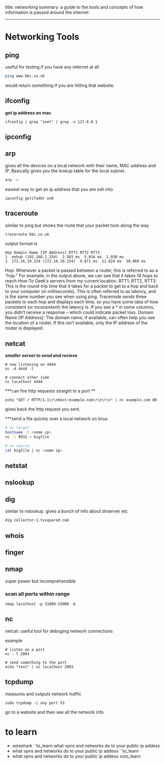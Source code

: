 title: networking
summary: a guide to the tools and concepts of how information is passed around the internet
- - - 

# Networking Tools

## ping

useful for testing if you have any internet at all
```bash
ping www.bbc.co.uk
```

would return something if you are hitting that website.

## ifconfig
**get ip address on mac**
```
ifconfig | grep "inet" | grep -v 127.0.0.1
```

## ipconfig

## arp 

gives all the devices on a local network with their name, MAC address and IP.
Basically gives you the lookup table for the local subnet.

```bash 
arp -a 
```
easiest way to get an ip address that you are ssh into 



```
ipconfig getifaddr en0
```

## traceroute

similar to ping but shows the route that your packet took along the way
```bash
traceroute bbc.co.uk
```
output format is 
```
Hop Domain Name [IP Address] RTT1 RTT2 RTT3
1  eehub (192.168.1.254)  2.581 ms  5.016 ms  1.930 ms
2  172.16.19.154 (172.16.19.154)  9.871 ms  11.824 ms  10.069 ms
```
Hop: Whenever a packet is passed between a router, this is referred to as a “hop.” For example, in the output above, we can see that it takes 14 hops to reach How-To Geek’s servers from my current location.
RTT1, RTT2, RTT3: This is the round-trip time that it takes for a packet to get to a hop and back to your computer (in milliseconds). This is often referred to as latency, and is the same number you see when using ping. Traceroute sends three packets to each hop and displays each time, so you have some idea of how consistent (or inconsistent) the latency is. If you see a * in some columns, you didn’t receive a response – which could indicate packet loss.
Domain Name [IP Address]: The domain name, if available, can often help you see the location of a router. If this isn’t available, only the IP address of the router is displayed.

## netcat

***smaller server to send and recieve***

```
# now listening on 4444
nc -d 4444 -l

# connect other side
nc localhost 4444
```

***can fire http requests straight to a port **

```
echo "GET / HTTP/1.1\r\nHost:example.com\r\n\r\n" | nc example.com 80
```
gives back the http request you sent.


***send a file quickly over a local network
on linux
```bash 
# on target
hostname -I <some ip> 
nc -l 9931 > bigfile

# on source
cat bigfile | nc <some ip>
```

## netstat

## nslookup

## dig

similar to nslookup. gives a bunch of info about dnserver etc

```bash
dig collector-1.tvsquared.com
```

## whois

## finger

## nmap

super power but incomprehensible

### **scan all ports within range**

```
nmap localhost -p 31000-32000 -A
```


## nc

netcat: useful tool for debuging network connections

example
```
# listen on a port
nc - l 2003

# send something to the port
echo "test" | nc localhost 2003
```

## tcpdump

measures and outputs network traffic

```
sudo tcpdump -i any port 53
```
go to a website and then see all the network info

# to learn
- wireshark ``to_learn
what vpns and networks do to your public ip addess
- what vpns and networks do to your public ip addess ``to_learn
- what vpns and networks do to your public ip addess xxto_learn

